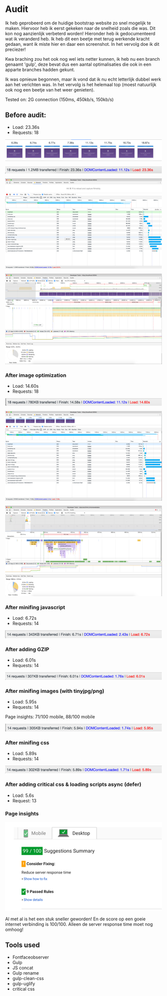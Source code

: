 # Audit

Ik heb geprobeerd om de huidige bootstrap website zo snel mogelijk te maken.
 Hiervoor heb ik eerst gekeken naar de snelheid zoals die was. Dit kon nog aanzienlijk verbeterd worden! Hieronder heb ik gedocumenteerd wat ik veranderd heb. Ik heb dit een beetje met terug werkende kracht gedaan, want ik miste hier en daar een screenshot.
  In het vervolg doe ik dit preciezer!
  
  Kwa braching zou het ook nog wel iets netter kunnen, ik heb nu een branch genaamt 'gulp', deze 
  bevat dus een aantal optimalisaties die ook in een apparte branches hadden gekunt. 
  
  Ik was opnieuw begonnen, maar ik vond dat ik nu echt letterlijk dubbel werk aan het verichten was.
  In het vervolg is het helemaal top (moest natuurlijk ook nog een beetje van het weer genieten). 

Tested on:  2G connection (150ms, 450kb/s, 150kb/s)

## Before audit:

- Load:       23.36s
- Requests:   18

![alt text](screenshots/captured.png "Audit")

![alt text](screenshots/1.before.png "Audit")

![alt text](screenshots/1.first-state_network.png "Audit")

![alt text](screenshots/1.first-state_timeline.png "Audit")

### After image optimization

- Load:       14.60s
- Requests:   18

![alt text](screenshots/2.optimized-images.png "Audit")

![alt text](screenshots/2.gzip_network.png "Audit")

![alt text](screenshots/2.gzip_timeline.png "Audit")


### After minifing javascript

- Load: 6.72s
- Requests: 14


![alt text](screenshots/3.minified-js.png "Audit")


### After adding GZIP

- Load: 6.01s
- Requests: 14

![alt text](screenshots/4.gzip.png "Audit")


### After minifing images (with tinyjpg/png)

- Load: 5.95s
- Requests: 14

Page insights: 71/100 mobile, 88/100 mobile


![alt text](screenshots/5.minified-imgs.png)


### After minifing css

- Load: 5.89s
- Requests: 14

![alt text](screenshots/6.minified-css.png)

### After adding critical css & loading scripts async (defer)

- Load: 5.6s
- Request: 13

### Page insights

![alt text](screenshots/7.page-insights.png)

Al met al is het een stuk sneller geworden! En de score op een goeie internet verbinding is 100/100. Alleen de server response time moet nog omhoog!


## Tools used

- Fontfaceobserver
- Gulp
- JS concat
- Gulp rename
- gulp-clean-css
- gulp-uglify
- critical css



